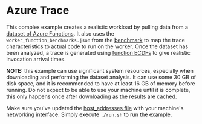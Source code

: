 # Azure Trace

This complex example creates a realistic workload by pulling data from a [dataset of Azure Functions](https://github.com/Azure/AzurePublicDataset/blob/master/AzureFunctionsDataset2019.md).
It also uses the `worker_function_benchmarks.json` from the [benchmark](../benchmark/) to map the trace characteristics to actual code to run on the worker.
Once the dataset has been analyzed, a trace is generated using [function ECDFs](../../../../load/generation/azure/ecdf_trace.py) to give realistic invocation arrival times.

**NOTE:** this example can use significant system resources, especially when downloading and performing the dataset analysis.
It can use some 30 GB of disk space, and it is recommended to have at least 16 GB of memory before running.
Do not expect to be able to use your machine until it is complete, this only happens once after downloading as the results are cached.

Make sure you've updated the [host_addresses file](../../../ansible/group_vars/host_addresses.yml) with your machine's networking interface.
Simply execute `./run.sh` to run the example.
